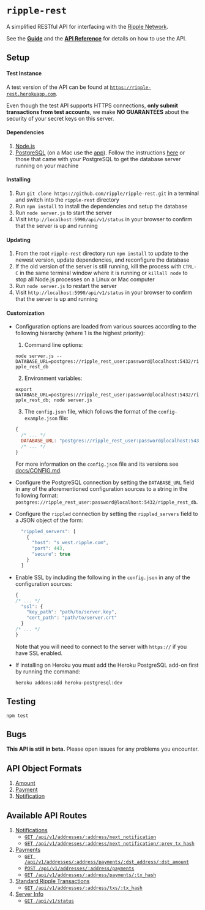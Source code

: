 # `ripple-rest`

A simplified RESTful API for interfacing with the [Ripple Network](http://ripple.com).


See the [__Guide__](docs/GUIDE.md) and the [__API Reference__](docs/REF.md) for details on how to use the API.

## Setup

#### Test Instance

A test version of the API can be found at [`https://ripple-rest.herokuapp.com`](https://ripple-rest.herokuapp.com). 

Even though the test API supports HTTPS connections, __only submit transactions from test accounts__, we make __NO GUARANTEES__ about the security of your secret keys on this server.

#### Dependencies

1. [Node.js](http://nodejs.org/)
2. [PostgreSQL](http://www.postgresql.org/download/) (on a Mac use the [app](http://postgresapp.com/)). Follow the instructions [here](http://www.postgresql.org/docs/9.3/static/server-start.html) or those that came with your PostgreSQL to get the database server running on your machine  

#### Installing

1. Run `git clone https://github.com/ripple/ripple-rest.git` in a terminal and switch into the `ripple-rest` directory
2. Run `npm install` to install the dependencies and setup the database
3. Run `node server.js` to start the server
4. Visit `http://localhost:5990/api/v1/status` in your browser to confirm that the server is up and running

#### Updating

1. From the root `ripple-rest` directory run `npm install` to update to the newest version, update dependencies, and reconfigure the database
2. If the old version of the server is still running, kill the process with `CTRL-C` in the same terminal window where it is running or `killall node` to stop all Node.js processes on a Linux or Mac computer
3. Run `node server.js` to restart the server
4. Visit `http://localhost:5990/api/v1/status` in your browser to confirm that the server is up and running

#### Customization

+ Configuration options are loaded from various sources according to the following hierarchy (where 1 is the highest priority):

  1. Command line options: 

    `node server.js --DATABASE_URL=postgres://ripple_rest_user:password@localhost:5432/ripple_rest_db`

  2. Environment variables: 

    `export DATABASE_URL=postgres://ripple_rest_user:password@localhost:5432/ripple_rest_db; node server.js`

  3. The `config.json` file, which follows the format of the `config-example.json` file: 
   
  ```js
  { 
    /* ... */
    DATABASE_URL: "postgres://ripple_rest_user:password@localhost:5432/ripple_rest_db" 
    /* ... */
  }
  ```
  For more information on the `config.json` file and its versions see [docs/CONFIG.md](docs/CONFIG.md).

+ Configure the PostgreSQL connection by setting the `DATABASE_URL` field in any of the aforementioned configuration sources to a string in the following format: `postgres://ripple_rest_user:password@localhost:5432/ripple_rest_db`.

+ Configure the `rippled` connection by setting the `rippled_servers` field to a JSON object of the form:

  ```js
    "rippled_servers": [
      {
        "host": "s_west.ripple.com",
        "port": 443,
        "secure": true
      }
    ]
  ```

+ Enable SSL by including the following in the `config.json` in any of the configuration sources:

  ```js
  {
  /* ... */
    "ssl": {
      "key_path": "path/to/server.key",
      "cert_path": "path/to/server.crt"
    }
  /* ... */
  }
  ```
  Note that you will need to connect to the server with `https://` if you have SSL enabled.

+ If installing on Heroku you must add the Heroku PostgreSQL add-on first by running the command:

  `heroku addons:add heroku-postgresql:dev`

## Testing

`npm test`

## Bugs

__This API is still in beta.__ Please open issues for any problems you encounter.

## API Object Formats

1. [Amount](docs/REF.md#1-amount)
2. [Payment](docs/REF.md#2-payment)
3. [Notification](docs/REF.md#3-notification)

## Available API Routes

1. [Notifications](docs/REF.md#1-notifications)
    + [`GET /api/v1/addresses/:address/next_notification`](docs/REF.md#get-apiv1addressesaddressnext_notification)
    + [`GET /api/v1/addresses/:address/next_notification/:prev_tx_hash`](docs/REF.md#get-apiv1addressesaddressnext_notificationprev_tx_hash)
2. [Payments](docs/REF.md#2-payments)
    + [`GET /api/v1/addresses/:address/payments/:dst_address/:dst_amount`](docs/REF.md#get-apiv1addressesaddresspaymentsdst_addressdst_amount)
    + [`POST /api/v1/addresses/:address/payments`](docs/REF.md#post-apiv1addressesaddresspayments)
    + [`GET /api/v1/addresses/:address/payments/:tx_hash`](docs/REF.md#get-apiv1addressesaddresspaymentstx_hash)
3. [Standard Ripple Transactions](docs/REF.md#3-standard-ripple-transactions)
    + [`GET /api/v1/addresses/:address/txs/:tx_hash`](docs/REF.md#get-apiv1addressesaddresstxstx_hash)
4. [Server Info](docs/REF.md#4-server-info)
    + [`GET /api/v1/status`](docs/REF.md#get-apiv1status)
